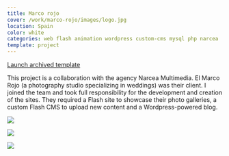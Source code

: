 ```yaml
---
title: Marco rojo
cover: /work/marco-rojo/images/logo.jpg
location: Spain
color: white
categories: web flash animation wordpress custom-cms mysql php narcea
template: project
---
```


<p class="align-center">
<a class="btn external" role="button" href="http://work.joanmira.com/webs/marcorojo/" target="_blank">Launch archived template</a>
</p>

This project is a collaboration with the agency Narcea Multimedia. El Marco Rojo (a photography studio specializing in weddings) was their client. I joined the team and took full responsibility for the development and creation of the sites. They required a Flash site to showcase their photo galleries, a custom Flash CMS to upload new content and a Wordpress-powered blog.

![](/work/marco-rojo/images/1.png)

![](/work/marco-rojo/images/3.jpg)

![](/work/marco-rojo/images/4.jpg)
